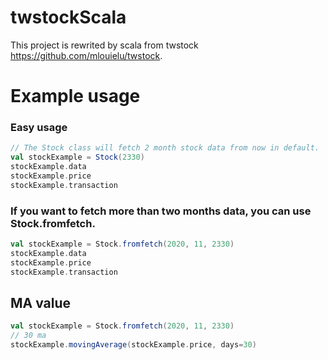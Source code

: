 # twstockScala

This project is rewrited by scala from twstock https://github.com/mlouielu/twstock.


# Example usage

### Easy usage
```scala
// The Stock class will fetch 2 month stock data from now in default.
val stockExample = Stock(2330)
stockExample.data
stockExample.price
stockExample.transaction
```


### If you want to fetch more than two months data, you can use Stock.fromfetch.
```scala
val stockExample = Stock.fromfetch(2020, 11, 2330)
stockExample.data
stockExample.price
stockExample.transaction
```

## MA value
```scala
val stockExample = Stock.fromfetch(2020, 11, 2330)
// 30 ma
stockExample.movingAverage(stockExample.price, days=30)
```
